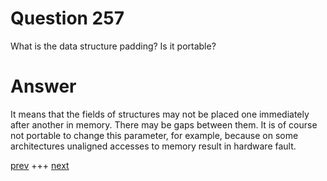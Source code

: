 
# Question 257



What is the data structure padding? Is it portable?


# Answer



It means that the fields of structures may not be placed one immediately
after another in memory. There may be gaps between them.  It is of course not
portable to change this parameter, for example, because on some architectures
unaligned accesses to memory result in hardware fault.


[prev](256.md) +++ [next](258.md)
